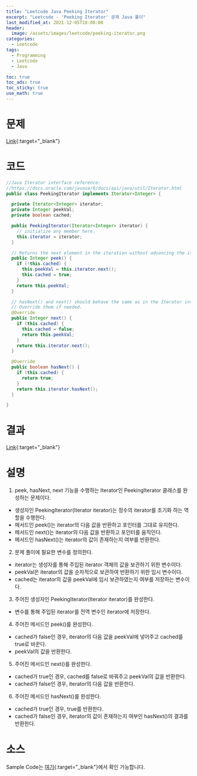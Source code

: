 ```yaml
---
title: "Leetcode Java Peeking Iterator"
excerpt: "Leetcode - 'Peeking Iterator' 문제 Java 풀이"
last_modified_at: 2021-12-05T10:00:00
header:
  image: /assets/images/leetcode/peeking-iterator.png
categories:
  - Leetcode
tags:
  - Programming
  - Leetcode
  - Java

toc: true
toc_ads: true
toc_sticky: true
use_math: true
---
```

# 문제
[Link](https://leetcode.com/problems/peeking-iterator/){:target="_blank"}

# 코드
```java
//Java Iterator interface reference:
//https://docs.oracle.com/javase/8/docs/api/java/util/Iterator.html
public class PeekingIterator implements Iterator<Integer> {

  private Iterator<Integer> iterator;
  private Integer peekVal;
  private boolean cached;

  public PeekingIterator(Iterator<Integer> iterator) {
    // initialize any member here.
    this.iterator = iterator;
  }

  // Returns the next element in the iteration without advancing the iterator.
  public Integer peek() {
    if (!this.cached) {
      this.peekVal = this.iterator.next();
      this.cached = true;
    }
    return this.peekVal;
  }

  // hasNext() and next() should behave the same as in the Iterator interface.
  // Override them if needed.
  @Override
  public Integer next() {
    if (this.cached) {
      this.cached = false;
      return this.peekVal;
    }
    return this.iterator.next();
  }

  @Override
  public boolean hasNext() {
    if (this.cached) {
      return true;
    }
    return this.iterator.hasNext();
  }

}
```

# 결과
[Link](https://leetcode.com/submissions/detail/597040579/){:target="_blank"}

# 설명
1. peek, hasNext, next 기능을 수행하는 Iterator인 PeekingIterator 클래스를 완성하는 문제이다.
- 생성자인 PeekingIterator(Iterator<Integer> iterator)는 정수의 iterator를 초기화 하는 역할을 수행한다.
- 메서드인 peek()는 iterator의 다음 값을 반환하고 포인터를 그대로 유지한다.
- 메서드인 next()는 iterator의 다음 값을 반환하고 포인터를 움직인다.
- 메서드인 hasNext()는 iterator의 값이 존재하는지 여부를 반환한다.

2. 문제 풀이에 필요한 변수를 정의한다.
- iterator는 생성자를 통해 주입된 iterator 객체의 값을 보관하기 위한 변수이다.
- peekVal은 iterator의 값을 순차적으로 보관하여 반환하기 위한 임시 변수이다.
- cached는 iterator의 값을 peekVal에 임시 보관하였는지 여부를 저장하는 변수이다.

3. 주어진 생성자인 PeekingIterator(Iterator<Integer> iterator)를 완성한다.
- 변수를 통해 주입된 iterator를 전역 변수인 iterator에 저장한다.

4. 주어진 메서드인 peek()를 완성한다.
- cached가 false인 경우, iterator의 다음 값을 peekVal에 넣어주고 cached를 true로 바꾼다.
- peekVal의 값을 반환한다.

5. 주어진 메서드인 next()를 완성한다.
- cached가 true인 경우, cached를 false로 바꿔주고 peekVal의 값을 반환한다.
- cached가 false인 경우, iterator의 다음 값을 반환한다.

6. 주어진 메서드인 hasNext()를 완성한다.
- cached가 true인 경우, true를 반환한다.
- cached가 false인 경우, iterator의 값이 존재하는지 여부인 hasNext()의 결과를 반환한다.

# 소스
Sample Code는 [여기](https://github.com/GracefulSoul/leetcode/blob/master/src/main/java/gracefulsoul/problems/PeekingIterator.java){:target="_blank"}에서 확인 가능합니다.